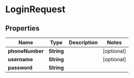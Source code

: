 

# LoginRequest

## Properties

Name | Type | Description | Notes
------------ | ------------- | ------------- | -------------
**phoneNumber** | **String** |  |  [optional]
**username** | **String** |  |  [optional]
**password** | **String** |  | 



